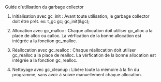 Guide d'utilisation du garbage collector

1) Initialisation avec gc_init : Avant toute utilisation, le garbage collector doit être prêt.
ex:
t_gc gc;
gc_init(&gc);

2) Allocation avec gc_malloc : Chaque allocation doit utiliser gc_alloc a la place de alloc ou calloc. La vérfication de la bonne allocation est intégrée a la fonction gc_malloc.

3) Réallocation avec gc_realloc : Chaque réallocation doit utiliser gc_realloc a la place de realloc. La vérfication de la bonne allocation est intégrée a la fonction gc_realloc.

4) Nettoyage avec gc_cleanup : Libère toute la mémoire à la fin du programme, sans avoir à suivre manuellement chaque allocation.